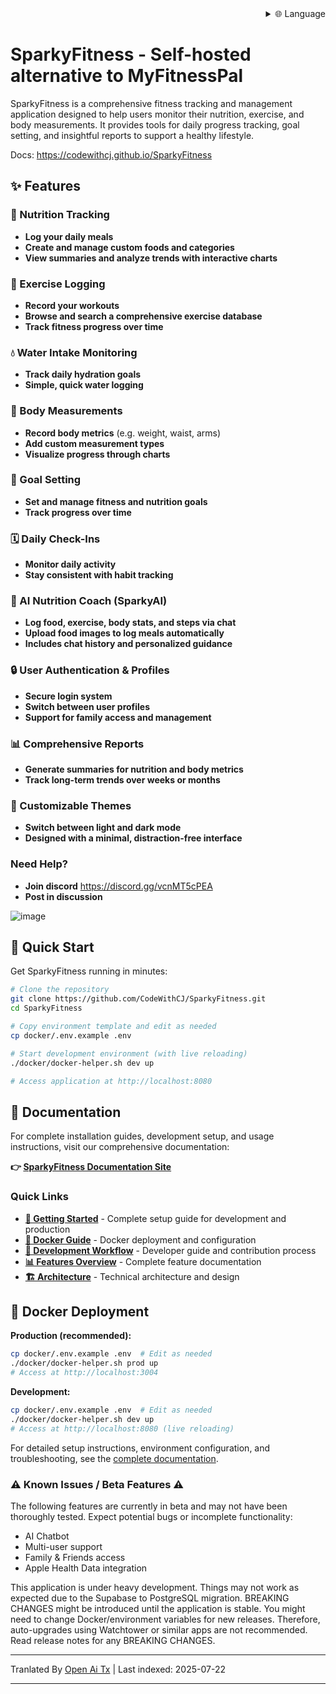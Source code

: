 <div align="right">
  <details>
    <summary >🌐 Language</summary>
    <div>
      <div align="right">
        <p><a href="https://openaitx.github.io/view.html?user=CodeWithCJ&project=SparkyFitness&lang=en">English</a></p>
        <p><a href="https://openaitx.github.io/view.html?user=CodeWithCJ&project=SparkyFitness&lang=zh-CN">简体中文</a></p>
        <p><a href="https://openaitx.github.io/view.html?user=CodeWithCJ&project=SparkyFitness&lang=zh-TW">繁體中文</a></p>
        <p><a href="https://openaitx.github.io/view.html?user=CodeWithCJ&project=SparkyFitness&lang=ja">日本語</a></p>
        <p><a href="https://openaitx.github.io/view.html?user=CodeWithCJ&project=SparkyFitness&lang=ko">한국어</a></p>
        <p><a href="https://openaitx.github.io/view.html?user=CodeWithCJ&project=SparkyFitness&lang=hi">हिन्दी</a></p>
        <p><a href="https://openaitx.github.io/view.html?user=CodeWithCJ&project=SparkyFitness&lang=th">ไทย</a></p>
        <p><a href="https://openaitx.github.io/view.html?user=CodeWithCJ&project=SparkyFitness&lang=fr">Français</a></p>
        <p><a href="https://openaitx.github.io/view.html?user=CodeWithCJ&project=SparkyFitness&lang=de">Deutsch</a></p>
        <p><a href="https://openaitx.github.io/view.html?user=CodeWithCJ&project=SparkyFitness&lang=es">Español</a></p>
        <p><a href="https://openaitx.github.io/view.html?user=CodeWithCJ&project=SparkyFitness&lang=it">Italiano</a></p>
        <p><a href="https://openaitx.github.io/view.html?user=CodeWithCJ&project=SparkyFitness&lang=ru">Русский</a></p>
        <p><a href="https://openaitx.github.io/view.html?user=CodeWithCJ&project=SparkyFitness&lang=pt">Português</a></p>
        <p><a href="https://openaitx.github.io/view.html?user=CodeWithCJ&project=SparkyFitness&lang=nl">Nederlands</a></p>
        <p><a href="https://openaitx.github.io/view.html?user=CodeWithCJ&project=SparkyFitness&lang=pl">Polski</a></p>
        <p><a href="https://openaitx.github.io/view.html?user=CodeWithCJ&project=SparkyFitness&lang=ar">العربية</a></p>
        <p><a href="https://openaitx.github.io/view.html?user=CodeWithCJ&project=SparkyFitness&lang=fa">فارسی</a></p>
        <p><a href="https://openaitx.github.io/view.html?user=CodeWithCJ&project=SparkyFitness&lang=tr">Türkçe</a></p>
        <p><a href="https://openaitx.github.io/view.html?user=CodeWithCJ&project=SparkyFitness&lang=vi">Tiếng Việt</a></p>
        <p><a href="https://openaitx.github.io/view.html?user=CodeWithCJ&project=SparkyFitness&lang=id">Bahasa Indonesia</a></p>
      </div>
    </div>
  </details>
</div>

# SparkyFitness - Self-hosted alternative to MyFitnessPal

SparkyFitness is a comprehensive fitness tracking and management application designed to help users monitor their nutrition, exercise, and body measurements. It provides tools for daily progress tracking, goal setting, and insightful reports to support a healthy lifestyle.

Docs: https://codewithcj.github.io/SparkyFitness

## ✨ Features

### 🍎 Nutrition Tracking

* **Log your daily meals**
* **Create and manage custom foods and categories**
* **View summaries and analyze trends with interactive charts**

### 💪 Exercise Logging

* **Record your workouts**
* **Browse and search a comprehensive exercise database**
* **Track fitness progress over time**

### 💧 Water Intake Monitoring

* **Track daily hydration goals**
* **Simple, quick water logging**

### 📏 Body Measurements

* **Record body metrics** (e.g. weight, waist, arms)
* **Add custom measurement types**
* **Visualize progress through charts**

### 🎯 Goal Setting

* **Set and manage fitness and nutrition goals**
* **Track progress over time**

### 🗓️ Daily Check-Ins

* **Monitor daily activity**
* **Stay consistent with habit tracking**

### 🤖 AI Nutrition Coach (SparkyAI)

* **Log food, exercise, body stats, and steps via chat**
* **Upload food images to log meals automatically**
* **Includes chat history and personalized guidance**

### 🔒 User Authentication & Profiles

* **Secure login system**
* **Switch between user profiles**
* **Support for family access and management**

### 📊 Comprehensive Reports

* **Generate summaries for nutrition and body metrics**
* **Track long-term trends over weeks or months**

### 🎨 Customizable Themes

* **Switch between light and dark mode**
* **Designed with a minimal, distraction-free interface**

### Need Help?
* **Join discord**
  https://discord.gg/vcnMT5cPEA
* **Post in discussion**

</translate-content>

![image](https://github.com/user-attachments/assets/ccc7f34e-a663-405f-a4d4-a9888c3197bc)

## 🚀 Quick Start

Get SparkyFitness running in minutes:

```bash
# Clone the repository
git clone https://github.com/CodeWithCJ/SparkyFitness.git
cd SparkyFitness

# Copy environment template and edit as needed
cp docker/.env.example .env

# Start development environment (with live reloading)
./docker/docker-helper.sh dev up

# Access application at http://localhost:8080
```
## 📖 Documentation

For complete installation guides, development setup, and usage instructions, visit our comprehensive documentation:

**👉 [SparkyFitness Documentation Site](https://codewithcj.github.io/SparkyFitness)**

### Quick Links

- **[🚀 Getting Started](https://codewithcj.github.io/SparkyFitness/developer/getting-started)** - Complete setup guide for development and production
- **[🐳 Docker Guide](https://codewithcj.github.io/SparkyFitness/developer/docker)** - Docker deployment and configuration
- **[🔧 Development Workflow](https://codewithcj.github.io/SparkyFitness/developer/workflow)** - Developer guide and contribution process  
- **[📊 Features Overview](https://codewithcj.github.io/SparkyFitness/features/)** - Complete feature documentation
- **[🏗️ Architecture](https://codewithcj.github.io/SparkyFitness/app-overview)** - Technical architecture and design

## 🐳 Docker Deployment

**Production (recommended):**

```bash
cp docker/.env.example .env  # Edit as needed
./docker/docker-helper.sh prod up
# Access at http://localhost:3004
```
**Development:**

```bash
cp docker/.env.example .env  # Edit as needed  
./docker/docker-helper.sh dev up
# Access at http://localhost:8080 (live reloading)
```
For detailed setup instructions, environment configuration, and troubleshooting, see the [complete documentation](https://codewithcj.github.io/SparkyFitness/developer/getting-started).

### ⚠️ Known Issues / Beta Features ⚠️

The following features are currently in beta and may not have been thoroughly tested. Expect potential bugs or incomplete functionality:

*   AI Chatbot
*   Multi-user support
*   Family & Friends access
*   Apple Health Data integration

This application is under heavy development. Things may not work as expected due to the Supabase to PostgreSQL migration. BREAKING CHANGES might be introduced until the application is stable.
You might need to change Docker/environment variables for new releases. Therefore, auto-upgrades using Watchtower or similar apps are not recommended. Read release notes for any BREAKING CHANGES.





---

Tranlated By [Open Ai Tx](https://github.com/OpenAiTx/OpenAiTx) | Last indexed: 2025-07-22

---